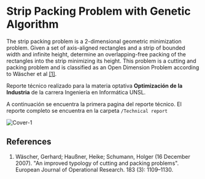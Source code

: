 # Strip Packing Problem with Genetic Algorithm

The strip packing problem is a 2-dimensional geometric minimization problem. Given a set of axis-aligned rectangles and a strip of bounded width and infinite height, determine an overlapping-free packing of the rectangles into the strip minimizing its height. This problem is a cutting and packing problem and is classified as an Open Dimension Problem according to Wäscher et al [[1]](https://en.wikipedia.org/wiki/Strip_packing_problem#cite_note-1).


Reporte técnico realizado para la materia optativa **Optimización de la Industria** de la carrera Ingeniería en Informática UNSL.


A continuación se encuentra la primera pagina del reporte técnico. El reporte completo se encuentra en la carpeta ``/Technical report``

![Cover-1](https://user-images.githubusercontent.com/55523632/142952681-c1dd4874-9f01-4729-905b-de2ed696fe64.jpg)


## References
 1. Wäscher, Gerhard; Haußner, Heike; Schumann, Holger (16 December 2007). "An improved typology of cutting and packing problems". European Journal of Operational Research. 183 (3): 1109–1130.
